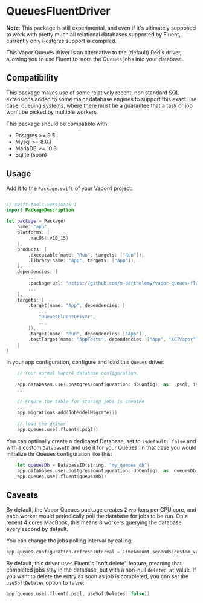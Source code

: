 # QueuesFluentDriver

**Note**: This package is still experimental, and even if it's ultimately supposed to work with pretty much all relational databases supported by Fluent, currently only Postgres support is compiled.



This Vapor Queues driver is an alternative to the (default) Redis driver, allowing you to use Fluent to store the Queues jobs into your database.


## Compatibility

This package makes use of some relatively recent, non standard SQL extensions added to some major database engines to support this exact use case: queuing systems, where there must be a guarantee that a task or job won't be picked by multiple workers.

This package should be compatible with:

- Postgres >= 9.5
- Mysql >= 8.0.1
- MariaDB >= 10.3
- Sqlite (soon)


## Usage


Add it to the  `Package.swift`  of your Vapor4 project: 

```swift

// swift-tools-version:5.1
import PackageDescription

let package = Package(
    name: "app",
    platforms: [
        .macOS(.v10_15)
    ],
    products: [
        .executable(name: "Run", targets: ["Run"]),
        .library(name: "App", targets: ["App"]),
    ],
    dependencies: [
        ...
        .package(url: "https://github.com/m-barthelemy/vapor-queues-fluent-driver.git", from: "0.0.10"),
        ...
    ],
    targets: [
        .target(name: "App", dependencies: [
            ...
            "QueuesFluentDriver",
            ...
        ]),
        .target(name: "Run", dependencies: ["App"]),
        .testTarget(name: "AppTests", dependencies: ["App", "XCTVapor"])
    ]
)

```

In your app configuration, configure and load this `Queues` driver:

```swift
    // Your normal Vapor4 database configuration.
    ...
    app.databases.use(.postgres(configuration: dbConfig), as: .psql, isDefault: true)
    ...
    
    // Ensure the table for storing jobs is created
    ...
    app.migrations.add(JobModelMigrate())
    
    // load the driver
    app.queues.use(.fluent(.psql))
```

You can optiinally create a dedicated Database, set to `isdefault: false` and with a custom `DatabaseID` and use it for your Queues.
In that case you would initialize thr Queues configuration like this:

```swift
    let queuesDb = DatabaseID(string: "my_queues_db")
    app.databases.use(.postgres(configuration: dbConfig), as: queuesDb, isDefault: false)
    app.queues.use(.fluent(queuesDb))
```


## Caveats

By default, the Vapor Queues package creates 2 workers per CPU core, and each worker would periodically poll the database for jobs to be run.
On a recent 4 cores MacBook, this means 8 workers querying the database every second by default.

You can change the jobs polling interval by calling:

```swift
app.queues.configuration.refreshInterval = TimeAmount.seconds(custom_value)
```


By default, this driver uses Fluent's "soft delete" feature, meaning that completed jobs stay in the database, but with a non-null `deleted_at` value.
If you want to delete the entry as soon as job is completed, you can set the `useSoftDeletes` option to `false`:

```swift
app.queues.use(.fluent(.psql, useSoftDeletes: false))
```

